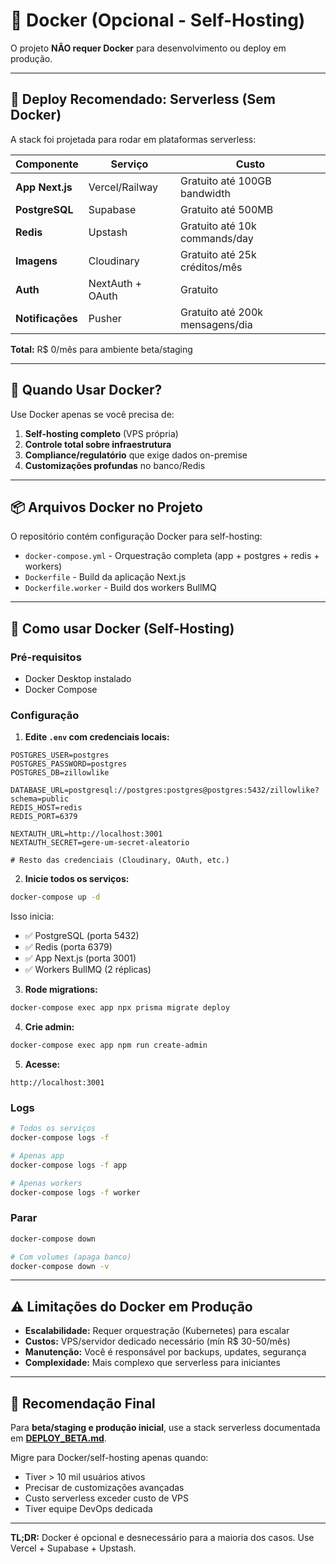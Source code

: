 # 🐳 Docker (Opcional - Self-Hosting)

O projeto **NÃO requer Docker** para desenvolvimento ou deploy em produção.

---

## 🎯 Deploy Recomendado: Serverless (Sem Docker)

A stack foi projetada para rodar em plataformas serverless:

| Componente | Serviço | Custo |
|------------|---------|-------|
| **App Next.js** | Vercel/Railway | Gratuito até 100GB bandwidth |
| **PostgreSQL** | Supabase | Gratuito até 500MB |
| **Redis** | Upstash | Gratuito até 10k commands/day |
| **Imagens** | Cloudinary | Gratuito até 25k créditos/mês |
| **Auth** | NextAuth + OAuth | Gratuito |
| **Notificações** | Pusher | Gratuito até 200k mensagens/dia |

**Total:** R$ 0/mês para ambiente beta/staging

---

## 🐳 Quando Usar Docker?

Use Docker apenas se você precisa de:

1. **Self-hosting completo** (VPS própria)
2. **Controle total sobre infraestrutura**
3. **Compliance/regulatório** que exige dados on-premise
4. **Customizações profundas** no banco/Redis

---

## 📦 Arquivos Docker no Projeto

O repositório contém configuração Docker para self-hosting:

- `docker-compose.yml` - Orquestração completa (app + postgres + redis + workers)
- `Dockerfile` - Build da aplicação Next.js
- `Dockerfile.worker` - Build dos workers BullMQ

---

## 🚀 Como usar Docker (Self-Hosting)

### Pré-requisitos

- Docker Desktop instalado
- Docker Compose

### Configuração

1. **Edite `.env` com credenciais locais:**

```env
POSTGRES_USER=postgres
POSTGRES_PASSWORD=postgres
POSTGRES_DB=zillowlike

DATABASE_URL=postgresql://postgres:postgres@postgres:5432/zillowlike?schema=public
REDIS_HOST=redis
REDIS_PORT=6379

NEXTAUTH_URL=http://localhost:3001
NEXTAUTH_SECRET=gere-um-secret-aleatorio

# Resto das credenciais (Cloudinary, OAuth, etc.)
```

2. **Inicie todos os serviços:**

```bash
docker-compose up -d
```

Isso inicia:
- ✅ PostgreSQL (porta 5432)
- ✅ Redis (porta 6379)
- ✅ App Next.js (porta 3001)
- ✅ Workers BullMQ (2 réplicas)

3. **Rode migrations:**

```bash
docker-compose exec app npx prisma migrate deploy
```

4. **Crie admin:**

```bash
docker-compose exec app npm run create-admin
```

5. **Acesse:**

`http://localhost:3001`

### Logs

```bash
# Todos os serviços
docker-compose logs -f

# Apenas app
docker-compose logs -f app

# Apenas workers
docker-compose logs -f worker
```

### Parar

```bash
docker-compose down

# Com volumes (apaga banco)
docker-compose down -v
```

---

## ⚠️ Limitações do Docker em Produção

- **Escalabilidade:** Requer orquestração (Kubernetes) para escalar
- **Custos:** VPS/servidor dedicado necessário (mín R$ 30-50/mês)
- **Manutenção:** Você é responsável por backups, updates, segurança
- **Complexidade:** Mais complexo que serverless para iniciantes

---

## 🎯 Recomendação Final

Para **beta/staging e produção inicial**, use a stack serverless documentada em **[DEPLOY_BETA.md](./DEPLOY_BETA.md)**.

Migre para Docker/self-hosting apenas quando:
- Tiver > 10 mil usuários ativos
- Precisar de customizações avançadas
- Custo serverless exceder custo de VPS
- Tiver equipe DevOps dedicada

---

**TL;DR:** Docker é opcional e desnecessário para a maioria dos casos. Use Vercel + Supabase + Upstash.
